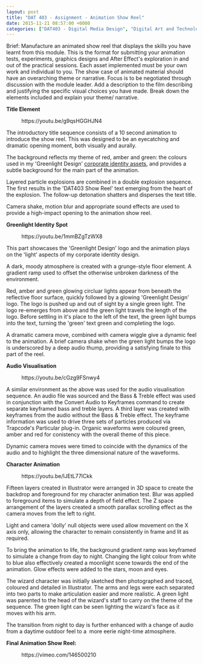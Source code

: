 ```yaml
---
layout: post
title: "DAT 403 - Assignment - Animation Show Reel"
date: 2015-11-21 08:57:00 +0000
categories: ["DAT403 - Digital Media Design", "Digital Art and Technology"]
---
```


Brief: Manufacture an animated show reel that displays the skills you have learnt from this module. This is the format for submitting your animation tests, experiments, graphics designs and After Effect's exploration in and out of the practical sessions. Each asset implemented must be your own work and individual to you. The show case of animated material should have an overarching theme or narrative. Focus is to be negotiated through discussion with the module leader. Add a description to the film describing and justifying the specific visual choices you have made. Break down the elements included and explain your theme/ narrative.

**Title Element**

<figure class="wp-block-embed is-type-video is-provider-youtube wp-block-embed-youtube wp-embed-aspect-16-9 wp-has-aspect-ratio"><div class="wp-block-embed__wrapper">
https://youtu.be/g9qsHGGHJN4
</div></figure>

The introductory title sequence consists of a 10 second animation to introduce the show reel. This was designed to be an eyecatching and dramatic opening moment, both visually and aurally.

<p>The background reflects my theme of red, amber and green: the colours used in my 'Greenlight Design' <a href="http://www.circleseven.co.uk/2015/11/16/dat403-assignment-corporate-identity-design/">corporate identity assets</a>, and provides a subtle background for the main part of the animation.</p>

Layered particle explosions are combined in a double explosion sequence. The first results in the 'DAT403 Show Reel' text emerging from the heart of the explosion. The follow-up detonation shatters and disperses the text title.

Camera shake, motion blur and appropriate sound effects are used to provide a high-impact opening to the animation show reel.

**Greenlight Identity Spot**

<figure class="wp-block-embed is-type-video is-provider-youtube wp-block-embed-youtube wp-embed-aspect-16-9 wp-has-aspect-ratio"><div class="wp-block-embed__wrapper">
https://youtu.be/1mmBZgTzWX8
</div></figure>

This part showcases the 'Greenlight Design' logo and the animation plays on the 'light' aspects of my corporate identity design.

A dark, moody atmosphere is created with a grunge-style floor element. A gradient ramp used to offset the otherwise unbroken darkness of the environment.

Red, amber and green glowing circluar lights appear from beneath the reflective floor surface, quickly followed by a glowing 'Greenlight Design' logo. The logo is pushed up and out of sight by a single green light. The logo re-emerges from above and the green light travels the length of the logo. Before settling in it's place to the left of the text, the green light bumps into the text, turning the 'green' text green and completing the logo.

A dramatic camera move, combined with camera wiggle give a dynamic feel to the animation. A brief camera shake when the green light bumps the logo is underscored by a deep audio thump, providing a satisfying finale to this part of the reel.

**Audio Visualisation**

<figure class="wp-block-embed is-type-video is-provider-youtube wp-block-embed-youtube wp-embed-aspect-16-9 wp-has-aspect-ratio"><div class="wp-block-embed__wrapper">
https://youtu.be/cGzg9FSnwy4
</div></figure>

A similar environment as the above was used for the audio visualisation sequence. An audio file was sourced and the Bass &amp; Treble effect was used in conjunction with the Convert Audio to Keyframes command to create separate keyframed bass and treble layers. A third layer was created with keyframes from the audio without the Bass &amp; Treble effect. The keyframe information was used to drive three sets of particles produced via Trapcode's Particular plug-in. Organic waveforms were coloured green, amber and red for conistency with the overall theme of this piece.

Dynamic camera moves were timed to coincide with the dynamics of the audio and to highlight the three dimensional nature of the waveforms.

**Character Animation**

<figure class="wp-block-embed is-type-video is-provider-youtube wp-block-embed-youtube wp-embed-aspect-16-9 wp-has-aspect-ratio"><div class="wp-block-embed__wrapper">
https://youtu.be/lJEtL77lCkk
</div></figure>

Fifteen layers created in Illustrator were arranged in 3D space to create the backdrop and foreground for my character animation test. Blur was applied to foreground items to simulate a depth of field effect. The Z space arrangement of the layers created a smooth parallax scrolling effect as the camera moves from the left to right.

Light and camera 'dolly' null objects were used allow movement on the X axis only, allowing the character to remain consistently in frame and lit as required.

To bring the animation to life, the background gradient ramp was keyframed to simulate a change from day to night. Changing the light colour from white to blue also effectively created a moonlight scene towards the end of the animation. Glow effects were added to the stars, moon and eyes.

The wizard character was initially sketched then photographed and traced, coloured and detailed in Illustrator. The arms and legs were each separated into two parts to make articulation easier and more realistic. A green light was parented to the head of the wizard's staff to carry on the theme of the sequence. The green light can be seen lighting the wizard's face as it moves with his arm.

The transition from night to day is further enhanced with a change of audio from a daytime outdoor feel to a&nbsp; more eerie night-time atmosphere.

**Final Animation Show Reel:**

<figure class="wp-block-embed is-type-video is-provider-vimeo wp-block-embed-vimeo wp-embed-aspect-16-9 wp-has-aspect-ratio"><div class="wp-block-embed__wrapper">
https://vimeo.com/146500210
</div></figure>
